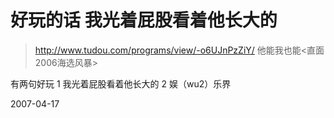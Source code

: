 # 好玩的话 我光着屁股看着他长大的

> http://www.tudou.com/programs/view/-o6UJnPzZiY/
> 他能我也能<直面2006海选风暴>

有两句好玩
1 我光着屁股看着他长大的
2 娱（wu2）乐界

2007-04-17
